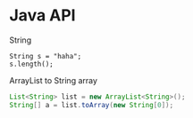 # Java API

String

```text
String s = "haha";
s.length();
```

ArrayList to String array

```java
List<String> list = new ArrayList<String>();
String[] a = list.toArray(new String[0]);
```

